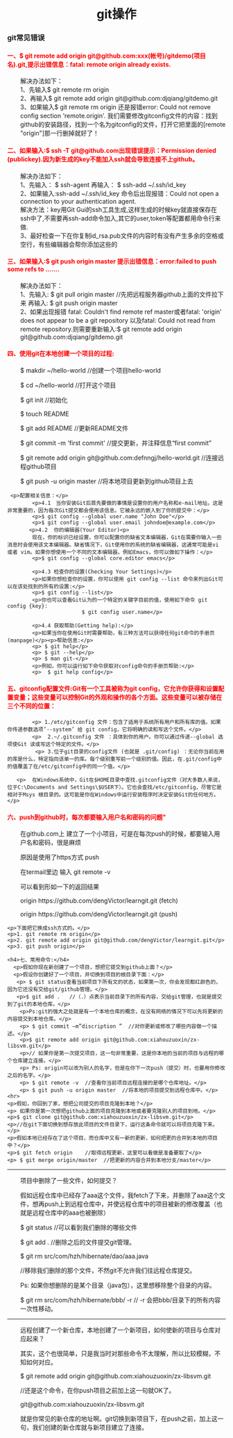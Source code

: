 <!DOCTYPE html>
<html lang="en">
<head>
	<meta charset="UTF-8">
	<title>git操作</title>
	<style type="text/css">
		div>h1{text-align: center;}
		div>h1>a{text-decoration: none;}
		h4{color:red;}
		div.all>p{margin-left: 30px;}
	</style>
</head>
<body>
<div>
	<h1>
		<a href='http://www.liaoxuefeng.com/wiki/0013739516305929606dd18361248578c67b8067c8c017b000/0013758392816224cafd33c44b4451887cc941e6716805c000'>git操作</a>
	</h1>
</div>
<h3>git常见错误</h3>
<div class="all">
	<h4>一、$ git remote add origin git@github.com:xxx(帐号)/gitdemo(项目名).git,提示出错信息：fatal: remote origin already exists.</h4>
<p>
  解决办法如下：<br/>
   		1、先输入$ git remote rm origin<br/>
   		2、再输入$ git remote add origin git@github.com:djqiang/gitdemo.git<br/>
   		3、如果输入$ git remote rm origin 还是报错error: Could not remove config section 'remote.origin'.
         我们需要修改gitconfig文件的内容：找到github的安装路径，找到一个名为gitconfig的文件，打开它把里面的[remote "origin"]那一行删掉就好了！
</p>


<h4>
	二、如果输入:$ ssh -T git@github.com出现错误提示：Permission denied (publickey).因为新生成的key不能加入ssh就会导致连接不上github。
</h4>
<p>
	解决办法如下：<br/>
      1、先输入：  $ ssh-agent  再输入：  $ ssh-add ~/.ssh/id_key<br/>
      2、如果输入:ssh-add ~/.ssh/id_key 命令后出现报错：Could not open a connection to your authentication agent.<br/>
        解决方法：key用Git Gui的ssh工具生成,这样生成的时候key就直接保存在ssh中了,不需要再ssh-add命令加入,其它的user,token等配置都用命令行来做.<br/>
      3、最好检查一下在你复制id_rsa.pub文件的内容时有没有产生多余的空格或空行，有些编辑器会帮你添加这些的
</p>
<h4>
	三、如果输入:$ git push origin master 提示出错信息：error:failed to push some refs to .......
</h4>
<p>
	解决办法如下：<br/>
      1、先输入:  $ git pull origin master //先把远程服务器github上面的文件拉下来   再输入:  $ git push origin master<br/>
      2、如果出现报错 fatal: Couldn't find remote ref master或者fatal: 'origin' does not appear to be a git repository
         以及fatal: Could not read from remote repository.则需要重新输入:$ git remote add origin git@github.com:djqiang/gitdemo.git
</p>
<h4>
	四、使用git在本地创建一个项目的过程:
</h4>
	<p>$ makdir ~/hello-world    //创建一个项目hello-world</p>
     <p>$ cd ~/hello-world       //打开这个项目</p>
     <p>$ git init             //初始化</p>
     <p>$ touch README</p>
     <p>$ git add README        //更新README文件</p>
     <p>$ git commit -m 'first commit'     //提交更新，并注释信息“first commit”</p>
     <p>$ git remote add origin git@github.com:defnngj/hello-world.git //连接远程github项目 </p> 
     <p>$ git push -u origin master     //将本地项目更新到github项目上去</p>

  	 <p>配置相关信息：</p>
            <p>4.1　当你安装Git后首先要做的事情是设置你的用户名称和e-mail地址。这是非常重要的，因为每次Git提交都会使用该信息。它被永远的嵌入到了你的提交中：</p>
			<p>$ git config --global user.name "John Doe"</p>
			<p>$ git config --global user.email johndoe@example.com</p>
           <p>4.2  你的编辑器(Your Editor)<p>
			现在，你的标识已经设置，你可以配置你的缺省文本编辑器，Git在需要你输入一些消息时会使用该文本编辑器。缺省情况下，Git使用你的系统的缺省编辑器，这通常可能是vi 或者 vim。如果你想使用一个不同的文本编辑器，例如Emacs，你可以做如下操作：</p>
			<p>$ git config --global core.editor emacs</p>
 
            <p>4.3 检查你的设置(Checking Your Settings)</p>
			<p>如果你想检查你的设置，你可以使用 git config --list 命令来列出Git可以在该处找到的所有的设置:</p>
			<p>$ git config --list</p>
            <p>你也可以查看Git认为的一个特定的关键字目前的值，使用如下命令 git config {key}:
                            $ git config user.name</p>
 
            <p>4.4 获取帮助(Getting help):</p>
            <p>如果当你在使用Git时需要帮助，有三种方法可以获得任何git命令的手册页(manpage)</p><p>帮助信息:</p>
            <p> $ git help</p>
            <p> $ git --help</p>
            <p> $ man git-</p>
            <p>例如，你可以运行如下命令获取对config命令的手册页帮助:</p>
            <p>  $ git help config</p>
<h4>五、gitconfig配置文件:Git有一个工具被称为git config，它允许你获得和设置配置变量；这些变量可以控制Git的外观和操作的各个方面。这些变量可以被存储在三个不同的位置：</h4>
  
            <p> 1./etc/gitconfig 文件：包含了适用于系统所有用户和所有库的值。如果你传递参数选项’--system’ 给 git config，它将明确的读和写这个文件。</p>
            <p>  2.~/.gitconfig 文件 ：具体到你的用户。你可以通过传递--global 选项使Git 读或写这个特定的文件。</p>
             <p> 3.位于git目录的config文件 (也就是 .git/config) ：无论你当前在用的库是什么，特定指向该单一的库。每个级别重写前一个级别的值。因此，在.git/config中的值覆盖了在/etc/gitconfig中的同一个值。</p>

       <p>  在Windows系统中，Git在$HOME目录中查找.gitconfig文件（对大多数人来说，位于C:\Documents and Settings\$USER下）。它也会查找/etc/gitconfig，尽管它是相对于Msys 根目录的。这可能是你在Windows中运行安装程序时决定安装Git的任何地方。</p> 

  <h4>六、push到github时，每次都要输入用户名和密码的问题"</h4>
  <p>在github.com上 建立了一个小项目，可是在每次push的时候，都要输入用户名和密码，很是麻烦</p>
   <p>原因是使用了https方式 push</p>
    <p>在termail里边 输入  git remote -v</p>
    <p>可以看到形如一下的返回结果</p>
    <p>origin https://github.com/dengVictor/learngit.git (fetch)</p>
    <p> origin https://github.com/dengVictor/learngit.git (push)</p>

    <p>下面把它换成ssh方式的。</p>
    <p>1. git remote rm origin</p>
    <p>2. git remote add origin git@github.com/dengVictor/learngit.git</p>
    <p>3. git push origin</p>

    <h4>七、常用命令:</h4>
      <p>假如你现在新创建了一个项目，想把它提交到github上面？</p>
      <p>假设你创建好了一个项目，并切换到项目的根目录下面：</p>
       <p> $ git status查看当前项目下所有文的状态，如果第一次，你会发现都红颜色的，因为它还没有交给git/github管理。</p>
       <p>$ git add .   //（.）点表示当前目录下的所有内容，交给git管理，也就是提交到了git的本地仓库。</p> 
        <p>Ps:git的强大之处就是有一个本地仓库的概念，在没有网络的情况下可以先将更新的内容提交到本地仓库。</p>
        <p> $ git commit –m”discription ”  //对你更新或修改了哪些内容做一个描述。</p>
        <p>$ git remote add origin git@github.com:xiahouzuoxin/zx-libsvm.git</p>
        <p>// 如果你是第一次提交项目，这一句非常重要，这是你本地的当前的项目与远程的哪个仓库建立连接。</p>
        <p> Ps: origin可以改为别人的名字，但是在你下一次push（提交）时，也要用你修改之后的名字。</p>
        <p> $ git remote -v  //查看你当前项目远程连接的是哪个仓库地址。</p>
        <p> $ git push -u origin master  //将本地的项目提交到远程仓库中。</p>
    <hr>
    <p>假如，你回到了家，想把公司提交的项目克隆到本地？</p>
    <p> 如果你是第一次想把github上面的项目克隆到本地或者要克隆别人的项目到地。</p>
    <p>$ git clone git@github.com:xiahouzuoxin/zx-libsvm.git</p>
    <p>//在git下面切换到想存放此项目的文件目录下，运行这条命令就可以将项目克隆下来。</p>
    <p>假如本地已经存在了这个项目，而仓库中又有一新的更新，如何把更的合并到本地的项目中？</p>
    <p>$ git fetch origin    //取得远程更新，这里可以看做是准备要取了</p>
    <p> $ git merge origin/master  //把更新的内容合并到本地分支/master</p>

   <hr>
   <p>项目中删除了一些文件，如何提交？</p>
   <p>假如远程仓库中已经存了aaa这个文件，我fetch了下来，并删除了aaa这个文件，想再push上到远程仓库中，并使远程仓库中的项目被新的修改覆盖（也就是远程仓库中的aaa也被删除）</p>
   <p>$ git status   //可以看到我们删除的哪些文件</p>
   <p>$ git add .   //删除之后的文件提交git管理。</p>
   <p>$ git rm   src/com/hzh/hibernate/dao/aaa.java  </p>  
	<p>//移除我们删除的那个文件，不然git不允许我们往远程仓库提交。</p>
   <p>Ps: 如果你想删除的是某个目录（java包），这里想移除整个目录的内容。</p>
   <p>$ git rm  src/com/hzh/hibernate/bbb/ -r   // -r 会把bbb/目录下的所有内容一次性移动。</p>

   <hr>
   <p>远程创建了一个新仓库，本地创建了一个新项目，如何使新的项目与仓库对应起来？</p> 
   <p> 其实，这个也很简单，只是我当时对那些命令不太理解，所以比较模糊，不知如何对应。</p> 
   <p>  $ git remote add origin git@github.com:xiahouzuoxin/zx-libsvm.git</p> 
   <p> //还是这个命令，在你push项目之前加上这一句就OK了。</p> 
   <p> git@github.com:xiahouzuoxin/zx-libsvm.git </p> 
   <p>就是你常见的新仓库的地址啊。git切换到新项目下，在push之前，加上这一句，我们创建的新仓库就与新项目建立了连接。</p> 
</div>



</body>
</html>
